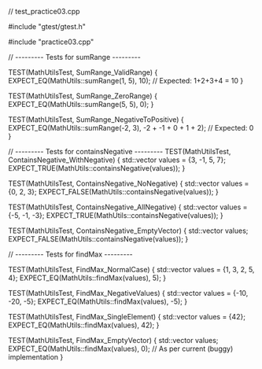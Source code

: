 // test_practice03.cpp

#include "gtest/gtest.h"

#include "practice03.cpp" 

// --------- Tests for sumRange ---------

TEST(MathUtilsTest, SumRange_ValidRange) {
    EXPECT_EQ(MathUtils::sumRange(1, 5), 10);  // Expected: 1+2+3+4 = 10
}


TEST(MathUtilsTest, SumRange_ZeroRange) {
    EXPECT_EQ(MathUtils::sumRange(5, 5), 0);
}


TEST(MathUtilsTest, SumRange_NegativeToPositive) {
    EXPECT_EQ(MathUtils::sumRange(-2, 3), -2 + -1 + 0 + 1 + 2); // Expected: 0
}


// --------- Tests for containsNegative ---------
TEST(MathUtilsTest, ContainsNegative_WithNegative) {
    std::vector<int> values = {3, -1, 5, 7};
    EXPECT_TRUE(MathUtils::containsNegative(values));
}


TEST(MathUtilsTest, ContainsNegative_NoNegative) {
    std::vector<int> values = {0, 2, 3};
    EXPECT_FALSE(MathUtils::containsNegative(values));
}


TEST(MathUtilsTest, ContainsNegative_AllNegative) {
    std::vector<int> values = {-5, -1, -3};
    EXPECT_TRUE(MathUtils::containsNegative(values));
}


TEST(MathUtilsTest, ContainsNegative_EmptyVector) {
    std::vector<int> values;
    EXPECT_FALSE(MathUtils::containsNegative(values));
}


// --------- Tests for findMax ---------

TEST(MathUtilsTest, FindMax_NormalCase) {
    std::vector<int> values = {1, 3, 2, 5, 4};
    EXPECT_EQ(MathUtils::findMax(values), 5);
}


TEST(MathUtilsTest, FindMax_NegativeValues) {
    std::vector<int> values = {-10, -20, -5};
    EXPECT_EQ(MathUtils::findMax(values), -5);
}


TEST(MathUtilsTest, FindMax_SingleElement) {
    std::vector<int> values = {42};
    EXPECT_EQ(MathUtils::findMax(values), 42);
}


TEST(MathUtilsTest, FindMax_EmptyVector) {
    std::vector<int> values;
    EXPECT_EQ(MathUtils::findMax(values), 0);  // As per current (buggy) implementation
}

